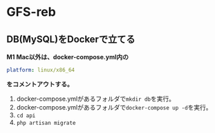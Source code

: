 # GFS-reb

## DB(MySQL)をDockerで立てる

**M1 Mac以外は、docker-compose.yml内の**

```yml
platform: linux/x86_64
```

**をコメントアウトする。**

1. docker-compose.ymlがあるフォルダで`mkdir db`を実行。
2. docker-compose.ymlがあるフォルダで`docker-compose up -d`を実行。
3. `cd api`
4. `php artisan migrate`
